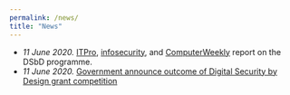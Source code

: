 ```yaml
---
permalink: /news/
title: "News"
---
```


- <em>11 June 2020.</em> <a href="https://www.itpro.co.uk/security/cyber-security/356010/government-awards-ps10-million-to-cutting-edge-security-by-design">ITPro</a>, <a href="https://www.infosecurity-magazine.com/news/uk-government-fund-develop/">infosecurity</a>, and <a href="https://www.computerweekly.com/news/252484449/Government-to-fund-nine-advanced-security-projects">ComputerWeekly</a> report on the DSbD programme.
- <em>11 June 2020.</em> <a href="https://www.gov.uk/government/news/government-invests-10-million-to-help-make-future-technologies-more-secure">Government announce outcome of Digital Security by Design grant competition</a> 
